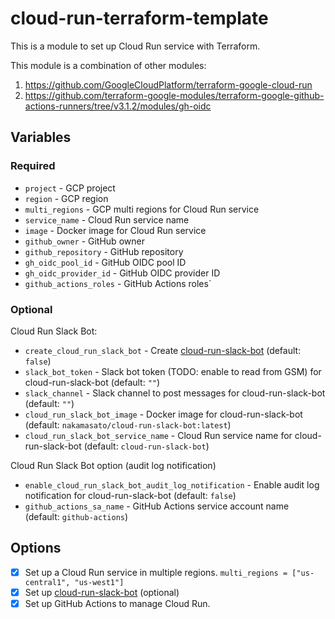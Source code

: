 # cloud-run-terraform-template

This is a module to set up Cloud Run service with Terraform.

This module is a combination of other modules:

1. https://github.com/GoogleCloudPlatform/terraform-google-cloud-run
1. https://github.com/terraform-google-modules/terraform-google-github-actions-runners/tree/v3.1.2/modules/gh-oidc


## Variables

### Required

- `project` - GCP project
- `region` - GCP region
- `multi_regions` - GCP multi regions for Cloud Run service
- `service_name` - Cloud Run service name
- `image` - Docker image for Cloud Run service
- `github_owner` - GitHub owner
- `github_repository` - GitHub repository
- `gh_oidc_pool_id` - GitHub OIDC pool ID
- `gh_oidc_provider_id` - GitHub OIDC provider ID
- `github_actions_roles` - GitHub Actions roles`

### Optional

Cloud Run Slack Bot:

- `create_cloud_run_slack_bot` - Create [cloud-run-slack-bot](github.com/nakamasato/cloud-run-slack-bot) (default: `false`)
- `slack_bot_token` - Slack bot token (TODO: enable to read from GSM) for cloud-run-slack-bot (default: `""`)
- `slack_channel` - Slack channel to post messages for cloud-run-slack-bot (default: `""`)
- `cloud_run_slack_bot_image` - Docker image for cloud-run-slack-bot (default: `nakamasato/cloud-run-slack-bot:latest`)
- `cloud_run_slack_bot_service_name` - Cloud Run service name for cloud-run-slack-bot (default: `cloud-run-slack-bot`)

Cloud Run Slack Bot option (audit log notification)

- `enable_cloud_run_slack_bot_audit_log_notification` - Enable audit log notification for cloud-run-slack-bot (default: `false`)
- `github_actions_sa_name` - GitHub Actions service account name (default: `github-actions`)

## Options

- [x] Set up a Cloud Run service in multiple regions. `multi_regions = ["us-central1", "us-west1"]`
- [x] Set up [cloud-run-slack-bot](https://github.com/nakamasato/cloud-run-slack-bot) (optional)
- [x] Set up GitHub Actions to manage Cloud Run.
